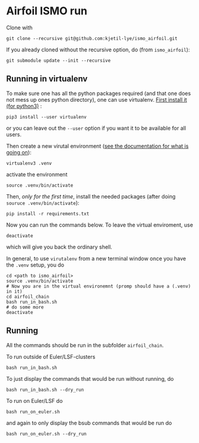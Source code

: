 # Airfoil ISMO run

Clone with

    git clone --recursive git@github.com:kjetil-lye/ismo_airfoil.git

If you already cloned without the recursive option, do (from ```ismo_airfoil```):

    git submodule update --init --recursive

## Running in virtualenv

To make sure one has all the python packages required (and that one does not mess up ones python directory), one can use virtualenv. [First install it (for python3)](https://virtualenv.pypa.io/en/latest/installation/) :

    pip3 install --user virtualenv

or you can leave out the ```--user``` option if you want it to be available for all users.

Then create a new virutal environment ([see the documentation for what is going on](https://virtualenv.pypa.io/en/latest/userguide/)):

    virtualenv3 .venv

activate the environment

    source .venv/bin/activate

Then, *only for the first time*, install the needed packages (after doing ```souruce .venv/bin/activate```):

    pip install -r requirements.txt

Now you can run the commands below. To leave the virtual enviroment, use

    deactivate

which will give you back the ordinary shell.

In general, to use ```virutalenv``` from a new terminal window once you have the ```.venv``` setup, you do

    cd <path to ismo_airfoil>
    source .venv/bin/activate
    # Now you are in the virtual environemnt (promp should have a (.venv) in it)
    cd airfoil_chain
    bash run_in_bash.sh
    # do some more
    deactivate
   



## Running
All the commands should be run in the subfolder ```airfoil_chain```.

To run outside of Euler/LSF-clusters

    bash run_in_bash.sh

To just display the commands that would be run without running, do
 
    bash run_in_bash.sh --dry_run

To run on Euler/LSF do

    bash run_on_euler.sh

and again to only display the bsub commands that would be run do

    bash run_on_euler.sh --dry_run
